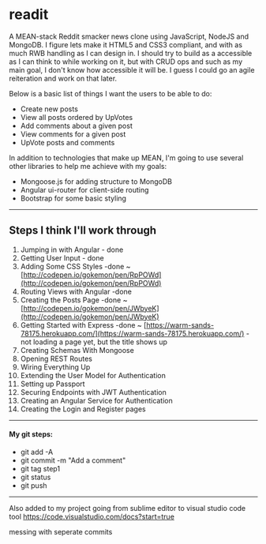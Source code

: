 # readit
A MEAN-stack Reddit smacker news clone using JavaScript, NodeJS and MongoDB.
I figure lets make it HTML5 and CSS3 compliant, and with as much RWB handling as I can design in. I should try to build as a accessible as I can think to while working on it, but with CRUD ops and such as my main goal, I don't know how accessible it will be. I guess I could go an agile reiteration and work on that later. 


Below is a basic list of things I want the users to be able to do:

- Create new posts
- View all posts ordered by UpVotes
- Add comments about a given post
- View comments for a given post
- UpVote posts and comments

In addition to technologies that make up MEAN, I'm going to use several other libraries to help me achieve with my goals:

- Mongoose.js for adding structure to MongoDB
- Angular ui-router for client-side routing
- Bootstrap for some basic styling


----------
## Steps I think I'll work through ##
1. Jumping in with Angular - done
1. Getting User Input - done
1. Adding Some CSS Styles -done ~ [http://codepen.io/gokemon/pen/RpPOWd](http://codepen.io/gokemon/pen/RpPOWd)
1. Routing Views with Angular -done
1. Creating the Posts Page -done ~ [http://codepen.io/gokemon/pen/JWbyeK](http://codepen.io/gokemon/pen/JWbyeK)
1. Getting Started with Express -done ~ [https://warm-sands-78175.herokuapp.com/](https://warm-sands-78175.herokuapp.com/)
 -not loading a page yet, but the title shows up
1. Creating Schemas With Mongoose
1. Opening REST Routes
1. Wiring Everything Up
1. Extending the User Model for Authentication
1. Setting up Passport
1. Securing Endpoints with JWT Authentication
1. Creating an Angular Service for Authentication
1. Creating the Login and Register pages

----------
#### My git steps:

- git add -A
- git commit -m "Add a comment"
- git tag step1
- git status
- git push

----------
Also added to my project going from sublime editor to visual studio code tool
https://code.visualstudio.com/docs?start=true

messing with seperate commits